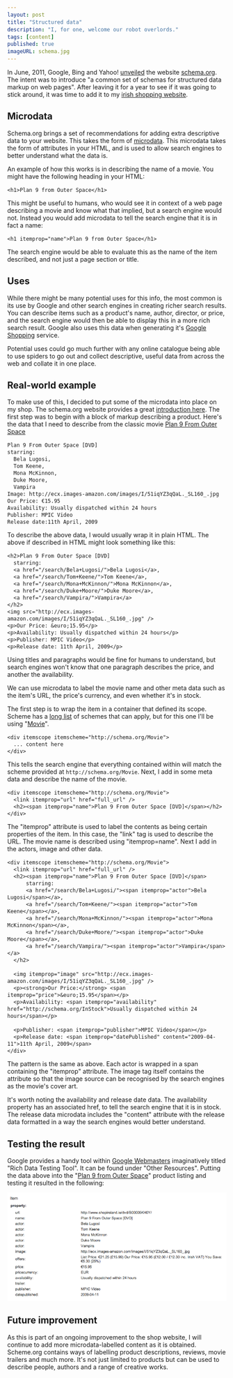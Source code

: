 ```yaml
---
layout: post
title: "Structured data"
description: "I, for one, welcome our robot overlords."
tags: [content]
published: true
imageURL: schema.jpg
---
```

In June, 2011, Google, Bing and Yahoo! [unveiled][1] the website [schema.org][2]. The intent was to introduce "a common set of schemas for structured data markup on web pages". After leaving it for a year to see if it was going to stick around, it was time to add it to my [irish shopping website][3].

## Microdata

Schema.org brings a set of recommendations for adding extra descriptive data to your website. This takes the form of [microdata][4]. This microdata takes the form of attributes in your HTML, and is used to allow search engines to better understand what the data is.

An example of how this works is in describing the name of a movie. You might have the following heading in your HTML:

    <h1>Plan 9 from Outer Space</h1>

This might be useful to humans, who would see it in context of a web page describing a movie and know what that implied, but a search engine would not. Instead you would add microdata to tell the search engine that it is in fact a name:

    <h1 itemprop="name">Plan 9 from Outer Space</h1>

The search engine would be able to evaluate this as the name of the item described, and not just a page section or title.

## Uses

While there might be many potential uses for this info, the most common is its use by Google and other search engines in creating richer search results. You can describe items such as a product's name, author, director, or price, and the search engine would then be able to display this in a more rich search result. Google also uses this data when generating it's [Google Shopping][5] service.

Potential uses could go much further with any online catalogue being able to use spiders to go out and collect descriptive, useful data from across the web and collate it in one place.

##  Real-world example

To make use of this, I decided to put some of the microdata into place on my shop. The schema.org website provides a great [introduction here][6]. The first step was to begin with a block of markup describing a product. Here's the data that I need to describe from the classic movie [Plan 9 From Outer Space][7]

    
    Plan 9 From Outer Space [DVD]
    starring:
      Bela Lugosi,
      Tom Keene,
      Mona McKinnon,
      Duke Moore,
      Vampira
    Image: http://ecx.images-amazon.com/images/I/51iqYZ3qQaL._SL160_.jpg
    Our Price: €15.95
    Availability: Usually dispatched within 24 hours
    Publisher: MPIC Video
    Release date:11th April, 2009

To describe the above data, I would usually wrap it in plain HTML. The above if described in HTML might look something like this:

    <h2>Plan 9 From Outer Space [DVD]
      starring:
      <a href="/search/Bela+Lugosi/">Bela Lugosi</a>,
      <a href="/search/Tom+Keene/">Tom Keene</a>,
      <a href="/search/Mona+McKinnon/">Mona McKinnon</a>,
      <a href="/search/Duke+Moore/">Duke Moore</a>,
      <a href="/search/Vampira/">Vampira</a>
    </h2>
    <img src="http://ecx.images-amazon.com/images/I/51iqYZ3qQaL._SL160_.jpg" />
    <p>Our Price: &euro;15.95</p>
    <p>Availability: Usually dispatched within 24 hours</p>
    <p>Publisher: MPIC Video</p>
    <p>Release date: 11th April, 2009</p>

Using titles and paragraphs would be fine for humans to understand, but search engines won't know that one paragraph describes the price, and another the availability.

We can use microdata to label the movie name and other meta data such as the item's URL, the price's currency, and even whether it's in stock.

The first step is to wrap the item in a container that defined its scope. Scheme has a [long list][8] of schemes that can apply, but for this one I'll be using "[Movie][9]".

    <div itemscope itemscheme="http://schema.org/Movie">
      ... content here
    </div>

This tells the search engine that everything contained within will match the scheme provided at `http://schema.org/Movie`. Next, I add in some meta data and describe the name of the movie.

    
    <div itemscope itemscheme="http://schema.org/Movie">
      <link itemprop="url" href="full_url" />
      <h2><span itemprop="name">Plan 9 From Outer Space [DVD]</span></h2>
    </div>

The "itemprop" attribute is used to label the contents as being certain properties of the item. In this case, the "link" tag is used to describe the URL. The movie name is described using "itemprop=name". Next I add in the actors, image and other data.

    <div itemscope itemscheme="http://schema.org/Movie">
      <link itemprop="url" href="full_url" />
      <h2><span itemprop="name">Plan 9 From Outer Space [DVD]</span>
          starring:
          <a href="/search/Bela+Lugosi/"><span itemprop="actor">Bela Lugosi</span></a>,
          <a href="/search/Tom+Keene/"><span itemprop="actor">Tom Keene</span></a>,
          <a href="/search/Mona+McKinnon/"><span itemprop="actor">Mona McKinnon</span></a>,
          <a href="/search/Duke+Moore/"><span itemprop="actor">Duke Moore</span></a>,
          <a href="/search/Vampira/"><span itemprop="actor">Vampira</span></a>
      </h2>

      <img itemprop="image" src="http://ecx.images-amazon.com/images/I/51iqYZ3qQaL._SL160_.jpg" />
      <p><strong>Our Price:</strong> <span itemprop="price">&euro;15.95</span></p>
      <p>Availability: <span itemprop="availability" href="http://schema.org/InStock">Usually dispatched within 24 hours</span></p>
      
      <p>Publisher: <span itemprop="publisher">MPIC Video</span></p>
      <p>Release date: <span itemprop="datePublished" content="2009-04-11">11th April, 2009</span>
    </div>

The pattern is the same as above. Each actor is wrapped in a span containing the "itemprop" attribute. The image tag itself contains the attribute so that the image source can be recognised by the search engines as the movie's cover art.

It's worth noting the availability and release date data. The availability property has an associated href, to tell the search engine that it is in stock. The release data microdata includes the "content" attribute with the release data formatted in a way the search engines would better understand.

## Testing the result

Google provides a handy tool within [Google Webmasters][10] imaginatively titled "Rich Data Testing Tool". It can be found under "Other Resources". Putting the data above into the "[Plan 9 from Outer Space][11]" product listing and testing it resulted in the following:

<img src="/images/posts/movie-schema.png" style="max-width: 100%;" alt="I schema for ice schema!" />

## Future improvement

As this is part of an ongoing improvement to the shop website, I will continue to add more microdata-labelled content as it is obtained. Scheme.org contains ways of labelling product descriptions, reviews, movie trailers and much more. It's not just limited to products but can be used to describe people, authors and a range of creative works.

[1]: http://googlewebmastercentral.blogspot.ie/2011/06/introducing-schemaorg-search-engines.html
[2]: http://schema.org
[3]: http://www.shopireland.ie
[4]: http://en.wikipedia.org/wiki/Microdata_(HTML)
[5]: http://www.google.com/shopping
[6]: http://schema.org/docs/gs.html
[7]: http://www.shopireland.ie/dvd/B00005KH0Y/
[8]: http://schema.org/docs/full.html
[9]: http://schema.org/Movie
[10]: http://www.google.com/webmasters
[11]: http://www.shopireland.ie/dvd/B00005KH0Y/

